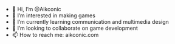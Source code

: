 - 👋 Hi, I’m @Aikconic
- 👀 I’m interested in making games
- 🌱 I’m currently learning communication and multimedia design
- 💞️ I’m looking to collaborate on game development
- 📫 How to reach me: aikconic.com

<!---
Aikconic/Aikconic is a ✨ special ✨ repository because its `README.md` (this file) appears on your GitHub profile.
You can click the Preview link to take a look at your changes.
--->
